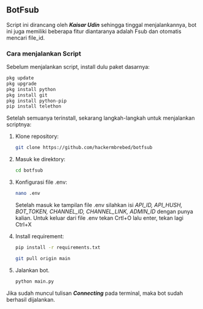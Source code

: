 ## BotFsub

Script ini dirancang oleh ***Kaisar Udin*** sehingga tinggal menjalankannya, bot ini juga memiliki beberapa fitur diantaranya adalah Fsub dan otomatis mencari file_id.

### Cara menjalankan Script

Sebelum menjalankan script, install dulu paket dasarnya:

```bash
pkg update
pkg upgrade
pkg install python
pkg install git
pkg install python-pip
pip install telethon 
```

Setelah semuanya terinstall, sekarang langkah-langkah untuk menjalankan scriptnya:

1. Klone repository:
   ```bash
   git clone https://github.com/hackermbrebed/botfsub
   ```

2. Masuk ke direktory:
   ```bash
   cd botfsub
   ```

3. Konfigurasi file .env:
   ```bash
   nano .env
   ```
   Setelah masuk ke tampilan file .env silahkan isi *API_ID, API_HUSH, BOT_TOKEN, CHANNEL_ID, CHANNEL_LINK, ADMIN_ID* dengan punya kalian.
   Untuk keluar dari file .env tekan Crtl+O lalu enter, tekan lagi Ctrl+X

5. Install requirement:
   ```bash
   pip install -r requirements.txt
   ```

   ```bash
   git pull origin main
   ```
6. Jalankan bot.
   ```bash
   python main.py
   ```
Jika sudah muncul tulisan ***Connecting*** pada terminal, maka bot sudah berhasil dijalankan.
